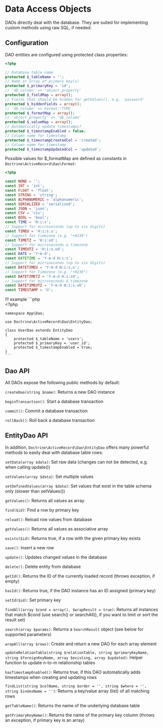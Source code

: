 # Data Access Objects

DAOs directly deal with the database. They are suited for implementing custom methods using raw SQL,
if needed.

## Configuration ##

DAO entities are configured using protected class properties:

```php
<?php

// Database table name
protected $_tableName = ''; 
// Name or array of primary key(s)
protected $_primaryKey = 'id'; 
// 'db_column' => 'object_property'
protected $_fieldMap = array(); 
// Fields that should be hidden for getValues(), e.g. 'password'
protected $_hiddenFields = array(); 
// 'db_column' => Format::TYPE
protected $_formatMap = array();
// 'object_property' => 'db_column'
protected $_valueMap = array(); 
// Automatically update timestamps?
protected $_timestampEnabled = false;
// Column name for timestamp
protected $_timestampCreatedCol = 'created';
// Column name for timestamp
protected $_timestampUpdatedCol = 'updated';
```

Possible values for $_formatMap are defined as constants in `Doctrine\ActiveRecord\Dao\Format`:

```php
<?php

const NONE = '';
const INT = 'int';
const FLOAT = 'float';
const STRING = 'string';
const ALPHANUMERIC = 'alphanumeric';
const SERIALIZED = 'serialized';
const JSON = 'json';
const CSV = 'csv';
const BOOL = 'bool';
const TIME = 'H:i:s';
// Support for microseconds (up to six digits)
const TIMEU = 'H:i:s.u'; 
// Support for timezone (e.g. "+0230")
const TIMETZ = 'H:i:sO'; 
// Support for microseconds & timezone
const TIMEUTZ = 'H:i:s.uO'; 
const DATE = 'Y-m-d';
const DATETIME = 'Y-m-d H:i:s';
// Support for microseconds (up to six digits)
const DATETIMEU = 'Y-m-d H:i:s.u'; 
// Support for timezone (e.g. "+0230")
const DATETIMETZ = 'Y-m-d H:i:sO'; 
// Support for microseconds & timezone
const DATETIMEUTZ = 'Y-m-d H:i:s.uO'; 
const TIMESTAMP = 'U';
```

!!! example
    ```php    
    <?php
    
    namespace App\Dao;
    
    use Doctrine\ActiveRecord\Dao\EntityDao;
    
    class UserDao extends EntityDao
    {
        protected $_tableName = 'users';
        protected $_primaryKey = 'user_id';
        protected $_timestampEnabled = true;
    }
    ```
    
## Dao API ##

All DAOs expose the following public methods by default:

`createDao(string $name)`: Returns a new DAO instance

`beginTransaction()`: Start a database transaction

`commit()`: Commit a database transaction

`rollBack()`: Roll back a database transaction

## EntityDao API ##

In addition, `Doctrine\ActiveRecord\Dao\EntityDao` offers many powerful methods to easily deal with database table rows:

`setData(array $data)`: Set raw data (changes can not be detected, e.g. when calling update())

`setValues(array $data)`: Set multiple values

`setDefinedValues(array $data)`: Set values that exist in the table schema only (slower than setValues())

`getValues()`: Returns all values as array

`find($id)`: Find a row by primary key

`reload()`: Reload row values from database

`getValues()`: Returns all values as associative array

`exists($id)`: Returns true, if a row with the given primary key exists

`save()`: Insert a new row

`update()`: Updates changed values in the database

`delete()`: Delete entity from database

`getId()`: Returns the ID of the currently loaded record (throws exception, if empty)

`hasId()`: Returns true, if the DAO instance has an ID assigned (primary key)

`setId($id)`: Set primary key

`findAll(array $cond = array(), $wrapResult = true)`: Returns all instances that match $cond (use search() or searchAll(), if you want to limit or sort the result set)

`search(array $params)`: Returns a `SearchResult` object (see below for supported parameters)

`wrapAll(array $rows)`: Create and return a new DAO for each array element

`updateRelationTable(string $relationTable, string $primaryKeyName, string $foreignKeyName, array $existing, array $updated)`: Helper function to update n-to-m relationship tables

`hasTimestampEnabled()`: Returns true, if this DAO automatically adds timestamps when creating and updating rows

`findList(string $colName, string $order = '', string $where = '', string $indexName = '')`: Returns a key/value array (list) of all matching rows

`getTableName()`: Returns the name of the underlying database table

`getPrimaryKeyName()`: Returns the name of the primary key column (throws an exception, if primary key is an array)
